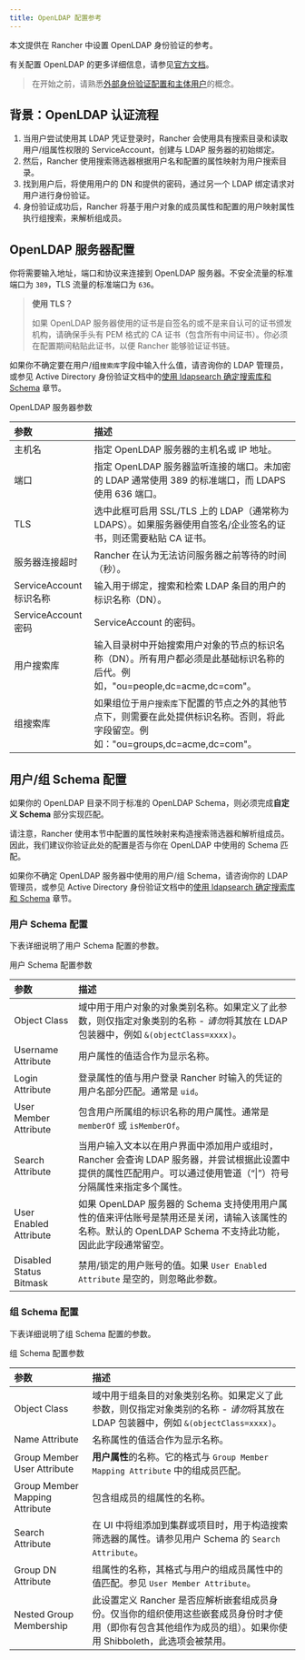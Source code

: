 ```yaml
---
title: OpenLDAP 配置参考
---
```


本文提供在 Rancher 中设置 OpenLDAP 身份验证的参考。

有关配置 OpenLDAP 的更多详细信息，请参见[官方文档](https://www.openldap.org/doc/)。

> 在开始之前，请熟悉[外部身份验证配置和主体用户](../../../../pages-for-subheaders/authentication-config.md#外部身份验证配置和用户主体)的概念。


## 背景：OpenLDAP 认证流程

1. 当用户尝试使用其 LDAP 凭证登录时，Rancher 会使用具有搜索目录和读取用户/组属性权限的 ServiceAccount，创建与 LDAP 服务器的初始绑定。
2. 然后，Rancher 使用搜索筛选器根据用户名和配置的属性映射为用户搜索目录。
3. 找到用户后，将使用用户的 DN 和提供的密码，通过另一个 LDAP 绑定请求对用户进行身份验证。
4. 身份验证成功后，Rancher 将基于用户对象的成员属性和配置的用户映射属性执行组搜索，来解析组成员。

## OpenLDAP 服务器配置

你将需要输入地址，端口和协议来连接到 OpenLDAP 服务器。不安全流量的标准端口为 `389`，TLS 流量的标准端口为 `636`。

> **使用 TLS？**
>
> 如果 OpenLDAP 服务器使用的证书是自签名的或不是来自认可的证书颁发机构，请确保手头有 PEM 格式的 CA 证书（包含所有中间证书）。你必须在配置期间粘贴此证书，以便 Rancher 能够验证证书链。

如果你不确定要在用户/组`搜索库`字段中输入什么值，请咨询你的 LDAP 管理员，或参见 Active Directory 身份验证文档中的[使用 ldapsearch 确定搜索库和 Schema](../../../../how-to-guides/new-user-guides/authentication-permissions-and-global-configuration/authentication-config/configure-active-directory.md#附录：使用-ldapsearch-确定搜索库和-schema) 章节。

<figcaption>OpenLDAP 服务器参数</figcaption>

| 参数 | 描述 |
|:--|:--|
| 主机名 | 指定 OpenLDAP 服务器的主机名或 IP 地址。 |
| 端口 | 指定 OpenLDAP 服务器监听连接的端口。未加密的 LDAP 通常使用 389 的标准端口，而 LDAPS 使用 636 端口。 |
| TLS | 选中此框可启用 SSL/TLS 上的 LDAP（通常称为 LDAPS）。如果服务器使用自签名/企业签名的证书，则还需要粘贴 CA 证书。 |
| 服务器连接超时 | Rancher 在认为无法访问服务器之前等待的时间（秒）。 |
| ServiceAccount 标识名称 | 输入用于绑定，搜索和检索 LDAP 条目的用户的标识名称（DN）。 |
| ServiceAccount 密码 | ServiceAccount 的密码。 |
| 用户搜索库 | 输入目录树中开始搜索用户对象的节点的标识名称（DN）。所有用户都必须是此基础标识名称的后代。例如，"ou=people,dc=acme,dc=com"。 |
| 组搜索库 | 如果组位于`用户搜索库`下配置的节点之外的其他节点下，则需要在此处提供标识名称。否则，将此字段留空。例如："ou=groups,dc=acme,dc=com"。 |

## 用户/组 Schema 配置

如果你的 OpenLDAP 目录不同于标准的 OpenLDAP Schema，则必须完成**自定义 Schema** 部分实现匹配。

请注意，Rancher 使用本节中配置的属性映射来构造搜索筛选器和解析组成员。因此，我们建议你验证此处的配置是否与你在 OpenLDAP 中使用的 Schema 匹配。

如果你不确定 OpenLDAP 服务器中使用的用户/组 Schema，请咨询你的 LDAP 管理员，或参见 Active Directory 身份验证文档中的[使用 ldapsearch 确定搜索库和 Schema](../../../../how-to-guides/new-user-guides/authentication-permissions-and-global-configuration/authentication-config/configure-active-directory.md#附录：使用-ldapsearch-确定搜索库和-schema) 章节。

### 用户 Schema 配置

下表详细说明了用户 Schema 配置的参数。

<figcaption>用户 Schema 配置参数</figcaption>

| 参数 | 描述 |
|:--|:--|
| Object Class | 域中用于用户对象的对象类别名称。如果定义了此参数，则仅指定对象类别的名称 - *请勿*将其放在 LDAP 包装器中，例如 `&(objectClass=xxxx)`。 |
| Username Attribute | 用户属性的值适合作为显示名称。 |
| Login Attribute | 登录属性的值与用户登录 Rancher 时输入的凭证的用户名部分匹配。通常是 `uid`。 |
| User Member Attribute | 包含用户所属组的标识名称的用户属性。通常是 `memberOf` 或 `isMemberOf`。 |
| Search Attribute | 当用户输入文本以在用户界面中添加用户或组时，Rancher 会查询 LDAP 服务器，并尝试根据此设置中提供的属性匹配用户。可以通过使用管道（“\|”）符号分隔属性来指定多个属性。 |
| User Enabled Attribute | 如果 OpenLDAP 服务器的 Schema 支持使用用户属性的值来评估账号是禁用还是关闭，请输入该属性的名称。默认的 OpenLDAP Schema 不支持此功能，因此此字段通常留空。 |
| Disabled Status Bitmask | 禁用/锁定的用户账号的值。如果 `User Enabled Attribute` 是空的，则忽略此参数。 |

### 组 Schema 配置

下表详细说明了组 Schema 配置的参数。

<figcaption>组 Schema 配置参数</figcaption>

| 参数 | 描述 |
|:--|:--|
| Object Class | 域中用于组条目的对象类别名称。如果定义了此参数，则仅指定对象类别的名称 - *请勿*将其放在 LDAP 包装器中，例如 `&(objectClass=xxxx)`。 |
| Name Attribute | 名称属性的值适合作为显示名称。 |
| Group Member User Attribute | **用户属性**的名称。它的格式与 `Group Member Mapping Attribute` 中的组成员匹配。 |
| Group Member Mapping Attribute | 包含组成员的组属性的名称。 |
| Search Attribute | 在 UI 中将组添加到集群或项目时，用于构造搜索筛选器的属性。请参见用户 Schema 的 `Search Attribute`。 |
| Group DN Attribute | 组属性的名称，其格式与用户的组成员属性中的值匹配。参见 `User Member Attribute`。 |
| Nested Group Membership | 此设置定义 Rancher 是否应解析嵌套组成员身份。仅当你的组织使用这些嵌套成员身份时才使用（即你有包含其他组作为成员的组）。如果你使用 Shibboleth，此选项会被禁用。 |